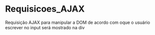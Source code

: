# Requisicoes_AJAX
Requisição AJAX para manipular a DOM de acordo com oque o usuário escrever no input será mostrado na div
